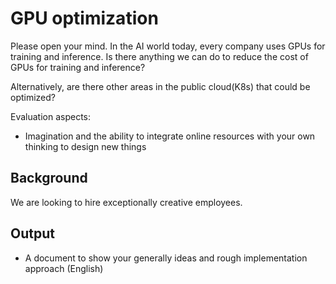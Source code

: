# GPU optimization

Please open your mind. In the AI world today, every company uses GPUs for training and inference. Is there anything we can do to reduce the cost of GPUs for training and inference?

Alternatively, are there other areas in the public cloud(K8s) that could be optimized?

Evaluation aspects:
- Imagination and the ability to integrate online resources with your own thinking to design new things

## Background

We are looking to hire exceptionally creative employees.


## Output

- A document to show your generally ideas and rough implementation approach (English)
